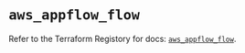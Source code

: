 # `aws_appflow_flow`

Refer to the Terraform Registory for docs: [`aws_appflow_flow`](https://registry.terraform.io/providers/hashicorp/aws/5.10.0/docs/resources/appflow_flow).
